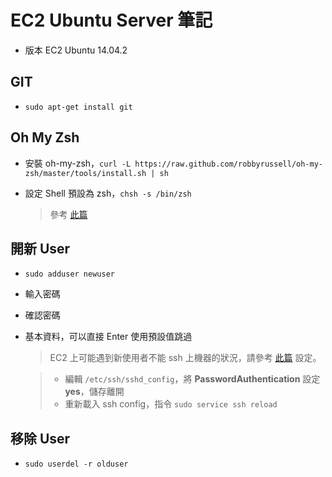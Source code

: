 # EC2 Ubuntu Server 筆記
* 版本 EC2 Ubuntu 14.04.2

## GIT

* `sudo apt-get install git`

## Oh My Zsh

* 安裝 oh-my-zsh，`curl -L https://raw.github.com/robbyrussell/oh-my-zsh/master/tools/install.sh | sh`
* 設定 Shell 預設為 zsh，`chsh -s /bin/zsh`

	> 參考 [此篇](https://github.com/robbyrussell/oh-my-zsh)


## 開新 User

* `sudo adduser newuser`
* 輸入密碼
* 確認密碼
* 基本資料，可以直接 Enter 使用預設值跳過

	> EC2 上可能遇到新使用者不能 ssh 上機器的狀況，請參考 [此篇](http://stackoverflow.com/questions/8339912/allowing-users-to-ssh-to-an-ec2-ubuntu-instance) 設定。

	> * 編輯 `/etc/ssh/sshd_config`，將 **PasswordAuthentication** 設定 **yes**，儲存離開
	> * 重新載入 ssh config，指令 `sudo service ssh reload`


## 移除 User

* `sudo userdel -r olduser`
